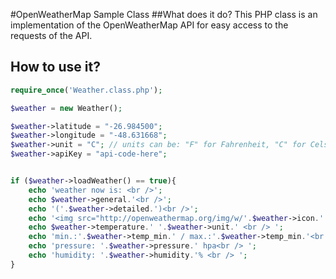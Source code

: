 #OpenWeatherMap Sample Class
##What does it do?
This PHP class is an implementation of the OpenWeatherMap API for easy access to the requests of the API.

## How to use it?

```php
require_once('Weather.class.php');

$weather = new Weather();

$weather->latitude = "-26.984500";
$weather->longitude = "-48.631668";
$weather->unit = "C"; // units can be: "F" for Fahrenheit, "C" for Celsius, "K" for Kelvin
$weather->apiKey = "api-code-here";


if ($weather->loadWeather() == true){
    echo 'weather now is: <br />';
    echo $weather->general.'<br />';
    echo '('.$weather->detailed.')<br />';
    echo '<img src="http://openweathermap.org/img/w/'.$weather->icon.'.png"><br />';
    echo $weather->temperature.' '.$weather->unit.' <br /> ';
    echo 'min.:'.$weather->temp_min.' / max.:'.$weather->temp_min.'<br />';
    echo 'pressure: '.$weather->pressure.' hpa<br /> ';
    echo 'humidity: '.$weather->humidity.'% <br /> ';
}
```
